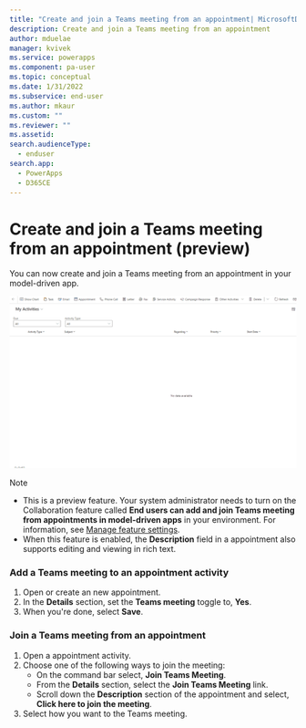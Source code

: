 ```yaml
---
title: "Create and join a Teams meeting from an appointment| MicrosoftDocs"
description: Create and join a Teams meeting from an appointment
author: mduelae
manager: kvivek
ms.service: powerapps
ms.component: pa-user
ms.topic: conceptual
ms.date: 1/31/2022
ms.subservice: end-user
ms.author: mkaur
ms.custom: ""
ms.reviewer: ""
ms.assetid: 
search.audienceType: 
  - enduser
search.app: 
  - PowerApps
  - D365CE
---
```

# Create and join a Teams meeting from an appointment (preview)

You can now create and join a Teams meeting from an appointment in your model-driven app.

![The diagram shows how to add a Teams meeting to an appointment and then join the meeting.](media/teams-meeting-in-appt.gif)

> [!NOTE]
> - This is a preview feature. Your system administrator needs to turn on the Collaboration feature called **End users can add and join Teams meeting from appointments in model-driven apps**  in your environment. For information, see [Manage feature settings](/power-platform/admin/settings-features).
> - When this feature is enabled, the **Description** field in a appointment also supports editing and viewing in rich text.


### Add a Teams meeting to an appointment activity

1. Open or create an new appointment. 
2. In the **Details** section, set the **Teams meeting** toggle to, **Yes**.
3. When you're done, select **Save**.


### Join a Teams meeting from an appointment

1. Open a appointment activity. 
2. Choose one of the following ways to join the meeting:
     - On the command bar select, **Join Teams Meeting**.
     - From the **Details** section, select the **Join Teams Meeting** link. 
     - Scroll down the **Description** section of the appointment and select, **Click here to join the meeting**.
3. Select how you want to the Teams meeting.


